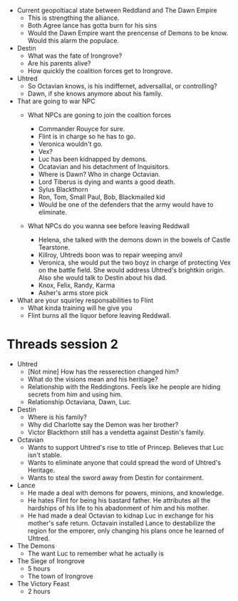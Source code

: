 - Current geopoltiacal state between Reddland and The Dawn Empire
  - This is strengthing the alliance.
  - Both Agree lance has gotta burn for his sins
  - Would the Dawn Empire want the prencense of Demons to be know. Would this alarm the populace.
- Destin
  - What was the fate of Irongrove?
  - Are his parents alive?
  - How quickly the coalition forces get to Irongrove.
- Uhtred
  - So Octavian knows, is his indiffernet, adversallial, or controlling?
  - Dawn, if she knows anymore about his family.
- That are going to war NPC
  - What NPCs are goning to join the coaltion forces

    - Commander Rouyce for sure.
    - Flint is in charge so he has to go.
    - Veronica wouldn't go.
    - Vex?
    - Luc has been kidnapped by demons.
    - Ocatavian and his detachment of Inquisitors.
    - Where is Dawn? Who in charge Octavian.
    - Lord Tiberus is dying and wants a good death.
    - Sylus Blackthorn
    - Ron, Tom, Small Paul, Bob, Blackmailed kid
    - Would be one of the defenders that the army would have to eliminate.
  - What NPCs do you wanna see before leaving Reddwall

    - Helena, she talked with the demons down in the bowels of Castle Tearstone.
    - Killroy, Uhtreds boon was to repair weeping anvil
    - Veronica, she would put the two boyz in charge of protecting Vex on the battle field. She would address Uhtred's brightkin origin. Also she would talk to Destin about his dad.
    - Knox, Felix, Randy, Karma
    - Asher's arms store pick
- What are your squirley responsabilities to Flint
  - What kinda training will he give you
  - Flint burns all the liquor before leaving Reddwall.

# Threads session 2

- Uhtred
  - [Not mine] How has the resserection changed him?
  - What do the visions mean and his heritiage?
  - Relationship with the Reddingtons. Feels like he people are hiding secrets from him and using him.
  - Relationship Octaviana, Dawn, Luc.
- Destin
  - Where is his family?
  - Why did Charlotte say the Demon was her brother?
  - Victor Blackthorn still has a vendetta against Destin's family.
- Octavian
  - Wants to support Uhtred's rise to title of Princep. Believes that Luc isn't stable.
  - Wants to eliminate anyone that could spread the word of Uhtred's Heritage.
  - Wants to steal the sword away from Destin for containment.
- Lance
  - He made a deal with demons for powers, minions, and knowledge.
  - He hates Flint for being his bastard father. He attributes all the hardships of his life to his abadonment of him and his mother.
  - He had made a deal Octavian to kidnap Luc in exchange for his mother's safe return. Octavain installed Lance to destabilize the region for the emporer, only changing his plans once he learned of Uhtred.
- The Demons
  - The want Luc to remember what he actually is
- The Siege of Irongrove
  - 5 hours
  - The town of Irongrove
- The Victory Feast
  - 2 hours
